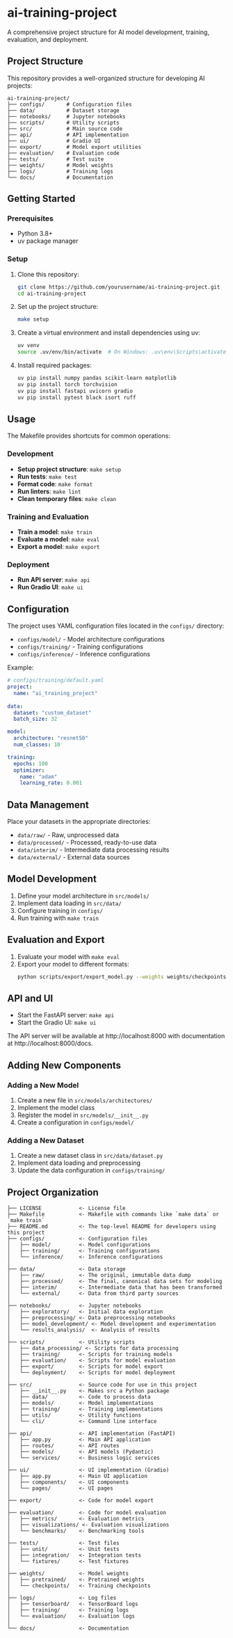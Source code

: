 # ai-training-project

A comprehensive project structure for AI model development, training, evaluation, and deployment.

## Project Structure

This repository provides a well-organized structure for developing AI projects:

```
ai-training-project/
├── configs/       # Configuration files
├── data/          # Dataset storage
├── notebooks/     # Jupyter notebooks
├── scripts/       # Utility scripts
├── src/           # Main source code
├── api/           # API implementation
├── ui/            # Gradio UI
├── export/        # Model export utilities
├── evaluation/    # Evaluation code
├── tests/         # Test suite
├── weights/       # Model weights
├── logs/          # Training logs
└── docs/          # Documentation
```

## Getting Started

### Prerequisites

- Python 3.8+
- uv package manager

### Setup

1. Clone this repository:
   ```bash
   git clone https://github.com/yourusername/ai-training-project.git
   cd ai-training-project
   ```

2. Set up the project structure:
   ```bash
   make setup
   ```

3. Create a virtual environment and install dependencies using uv:
   ```bash
   uv venv
   source .uv/env/bin/activate  # On Windows: .uv\env\Scripts\activate
   ```

4. Install required packages:
   ```bash
   uv pip install numpy pandas scikit-learn matplotlib
   uv pip install torch torchvision
   uv pip install fastapi uvicorn gradio
   uv pip install pytest black isort ruff
   ```

## Usage

The Makefile provides shortcuts for common operations:

### Development

- **Setup project structure**: `make setup`
- **Run tests**: `make test`
- **Format code**: `make format`
- **Run linters**: `make lint`
- **Clean temporary files**: `make clean`

### Training and Evaluation

- **Train a model**: `make train`
- **Evaluate a model**: `make eval`
- **Export a model**: `make export`

### Deployment

- **Run API server**: `make api`
- **Run Gradio UI**: `make ui`

## Configuration

The project uses YAML configuration files located in the `configs/` directory:

- `configs/model/` - Model architecture configurations
- `configs/training/` - Training configurations
- `configs/inference/` - Inference configurations

Example:

```yaml
# configs/training/default.yaml
project:
  name: "ai_training_project"
  
data:
  dataset: "custom_dataset"
  batch_size: 32

model:
  architecture: "resnet50"
  num_classes: 10

training:
  epochs: 100
  optimizer:
    name: "adam"
    learning_rate: 0.001
```

## Data Management

Place your datasets in the appropriate directories:

- `data/raw/` - Raw, unprocessed data
- `data/processed/` - Processed, ready-to-use data
- `data/interim/` - Intermediate data processing results
- `data/external/` - External data sources

## Model Development

1. Define your model architecture in `src/models/`
2. Implement data loading in `src/data/`
3. Configure training in `configs/`
4. Run training with `make train`

## Evaluation and Export

1. Evaluate your model with `make eval`
2. Export your model to different formats:
   ```bash
   python scripts/export/export_model.py --weights weights/checkpoints/model.pt --format onnx,tflite
   ```

## API and UI

- Start the FastAPI server: `make api`
- Start the Gradio UI: `make ui`

The API server will be available at http://localhost:8000 with documentation at http://localhost:8000/docs.

## Adding New Components

### Adding a New Model

1. Create a new file in `src/models/architectures/`
2. Implement the model class
3. Register the model in `src/models/__init__.py`
4. Create a configuration in `configs/model/`

### Adding a New Dataset

1. Create a new dataset class in `src/data/dataset.py`
2. Implement data loading and preprocessing
3. Update the data configuration in `configs/training/`

## Project Organization

    ├── LICENSE            <- License file
    ├── Makefile           <- Makefile with commands like `make data` or `make train`
    ├── README.md          <- The top-level README for developers using this project
    ├── configs/           <- Configuration files
    │   ├── model/         <- Model configurations
    │   ├── training/      <- Training configurations
    │   └── inference/     <- Inference configurations
    │
    ├── data/              <- Data storage
    │   ├── raw/           <- The original, immutable data dump
    │   ├── processed/     <- The final, canonical data sets for modeling
    │   ├── interim/       <- Intermediate data that has been transformed
    │   └── external/      <- Data from third party sources
    │
    ├── notebooks/         <- Jupyter notebooks
    │   ├── exploratory/   <- Initial data exploration
    │   ├── preprocessing/ <- Data preprocessing notebooks
    │   ├── model_development/ <- Model development and experimentation
    │   └── results_analysis/  <- Analysis of results
    │
    ├── scripts/           <- Utility scripts
    │   ├── data_processing/ <- Scripts for data processing
    │   ├── training/      <- Scripts for training models
    │   ├── evaluation/    <- Scripts for model evaluation
    │   ├── export/        <- Scripts for model export
    │   └── deployment/    <- Scripts for model deployment
    │
    ├── src/               <- Source code for use in this project
    │   ├── __init__.py    <- Makes src a Python package
    │   ├── data/          <- Code to process data
    │   ├── models/        <- Model implementations
    │   ├── training/      <- Training implementations
    │   ├── utils/         <- Utility functions
    │   └── cli/           <- Command line interface
    │
    ├── api/               <- API implementation (FastAPI)
    │   ├── app.py         <- Main API application
    │   ├── routes/        <- API routes
    │   ├── models/        <- API models (Pydantic)
    │   └── services/      <- Business logic services
    │
    ├── ui/                <- UI implementation (Gradio)
    │   ├── app.py         <- Main UI application
    │   ├── components/    <- UI components
    │   └── pages/         <- UI pages
    │
    ├── export/            <- Code for model export
    │
    ├── evaluation/        <- Code for model evaluation
    │   ├── metrics/       <- Evaluation metrics
    │   ├── visualizations/ <- Evaluation visualizations
    │   └── benchmarks/    <- Benchmarking tools
    │
    ├── tests/             <- Test files
    │   ├── unit/          <- Unit tests
    │   ├── integration/   <- Integration tests
    │   └── fixtures/      <- Test fixtures
    │
    ├── weights/           <- Model weights
    │   ├── pretrained/    <- Pretrained weights
    │   └── checkpoints/   <- Training checkpoints
    │
    ├── logs/              <- Log files
    │   ├── tensorboard/   <- TensorBoard logs
    │   ├── training/      <- Training logs
    │   └── evaluation/    <- Evaluation logs
    │
    └── docs/              <- Documentation
